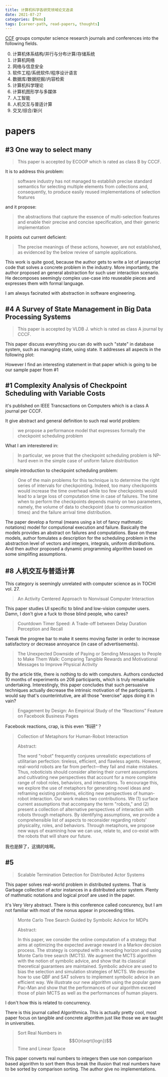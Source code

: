```yaml
---
title: 计算机科学各研究领域论文选读
date: 2021-07-27
categories: [Memo]
tags: [career-path, read-papers, thoughts]
---
```


[CCF](https://www.ccf.org.cn/) groups computer science research journals and conferences into the following fields.

0. 计算机体系结构/并行与分布计算/存储系统
1. 计算机网络
2. 网络与信息安全
3. 软件工程/系统软件/程序设计语言
4. 数据库/数据挖掘/内容检索
5. 计算机科学理论
6. 计算机图形学与多媒体
7. 人工智能
8. 人机交互与普适计算
9. 交叉/综合/新兴

# papers

## #3 One way to select many

> This paper is accepted by ECOOP which is rated as class B by CCCF.

It is to address this problem:

> software industry has not managed to establish precise
> standard semantics for selecting multiple elements from collections and, consequently, to produce easily reused implementations of selection features

and it propose:

> the abstractions that capture the essence of multi-selection features and enable their precise and concise specification, and their generic implementation

It points out current deficient:

> The precise meanings of these actions, however, are not established, as evidenced by the below review of sample applications.

This work is quite good, because the author gets to write a lot of javascript code that solves a concrete problem in the industry. More importantly, the author proposed an general abstraction for such user interaction scenario. He decomposes seemingly complex use-case into reuseable pieces and expresses them with formal language.

I am always facinated with abstraction in software engineering.

## #4 A Survey of State Management in Big Data Processing Systems

> This paper is accepted by VLDB J. which is rated as class A journal by CCCF.

This paper discuss everything you can do with such "state" in database system, such as managing state, using state. It addresses all aspects in the following plot:

However I find an interesting statement in that paper which is going to be our sample paper from #1

## #1 Complexity Analysis of Checkpoint Scheduling with Variable Costs

it's published on IEEE Trancsactions on Computers which is a class A journal per CCCF.

It give abstract and general definition to such real world problem:

> we propose a performance model that expresses formally the checkpoint scheduling problem

What I am interestered in:

> In particular, we prove that the checkpoint scheduling problem is NP-hard even in the simple case of uniform failure distribution

simple introduction to checkpoint scheduling problem:

> One of the main problems for this technique is to determine the
> right series of intervals for checkpointing. Indeed, too many checkpoints would increase the time overhead while too few
> checkpoints would lead to a large loss of computation time in case
> of failures. The time when to perform the checkpoints depends
> mainly on two parameters, namely, the volume of data to checkpoint (due to communication times) and the failure arrival time distribution.

The paper develop a formal (means using a lot of fancy mathmatic notations) model for computional execution and failure. Basically the models provides an abstract on failures and computations. Base on these models, author fomulates a description for the scheduling problem in the abstraction level of vectors and integers, integrals, uniform distributions. And then author proposed a dynamic programming algorithm based on some simplifing assumptions.

## #8 人机交互与普适计算

This category is seemingly unrelated with computer science as in TOCHI vol. 27.

> An Activity Centered Approach to Nonvisual Computer Interaction

This paper studies UI specific to blind and low-vision computer users. Damn, I don't give a fuck to those blind people, who cares?

> Countdown Timer Speed: A Trade-off between Delay Duration Perception and Recall

Tweak the progree bar to make it seems moving faster in order to increase satisfactory or decrease annoyance (in case of advertisements).

> The Unexpected Downside of Paying or Sending Messages to People to Make Them Walk: Comparing Tangible Rewards and Motivational Messages to Improve Physical Activity

By the article title, there is nothing to do with computers. Authors conducted 10 months of experiments on 208 participants, which is truly remarkable undertaking. Interestingly, this paper concludes that such persuasive techniques actually decrease the intrinsic motivation of the participants. I would say that's counterintutive, are all those "exercise" apps doing it in vain?

> Engagement by Design: An Empirical Study of the “Reactions” Feature on Facebook Business Pages

Facebook reactions, crap, is this even “科研“？

> Collection of Metaphors for Human-Robot Interaction
>
> Abstract:
>
> The word "robot" frequently conjures unrealistic expectations of utilitarian perfection: tireless, efficient, and flawless agents. However, real-world robots are far from perfect—they fail and make mistakes. Thus, roboticists should consider altering their current assumptions and cultivating new perspectives that account for a more complete range of robot roles, behaviors, and interactions. To encourage this, we explore the use of metaphors for generating novel ideas and reframing existing problems, eliciting new perspectives of human-robot interaction. Our work makes two contributions. We (1) surface current assumptions that accompany the term "robots," and (2) present a collection of alternative perspectives of interaction with robots through metaphors. By identifying assumptions, we provide a comprehensible list of aspects to reconsider regarding robots’ physicality, roles, and behaviors. Through metaphors, we propose new ways of examining how we can use, relate to, and co-exist with the robots that will share our future.

我也是醉了，这搞的啥啊。

## #5

> Scalable Termination Detection for Distributed Actor Systems

This paper solves real-world problem in distributed systems. That is Garbage collection of actor instances in a distributed actor system. Plenty of mathmatic notations and logical proof are used in the paper.

it's Very Very abstract. There is this conference called concurency, but I am not familiar with most of the nonus appear in proceeding titles.

> Monte Carlo Tree Search Guided by Symbolic Advice for MDPs
>
> Abstract:
>
> In this paper, we consider the online computation of a strategy that aims at optimizing the expected average reward in a Markov decision process. The strategy is computed with a receding horizon and using Monte Carlo tree search (MCTS). We augment the MCTS algorithm with the notion of symbolic advice, and show that its classical theoretical guarantees are maintained. Symbolic advice are used to bias the selection and simulation strategies of MCTS. We describe how to use QBF and SAT solvers to implement symbolic advice in an efficient way. We illustrate our new algorithm using the popular game Pac-Man and show that the performances of our algorithm exceed those of plain MCTS as well as the performances of human players.

I don't how this is related to concurrency.

There is this journal called Algorithmica. This is actually pretty cool, most paper focus on tangible and concrete algorithm just like those we are taught in universities.

> Sort Real Numbers in $$O(n\sqrt{logn})$$ Time and Linear Space

This paper converts real numbers to integers then use non comparison based algorithm to sort them thus break the illusion that real numbers have to be sorted by comparison sorting. The author give no implementations.
